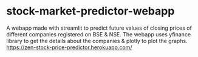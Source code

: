 # stock-market-predictor-webapp
A webapp made with streamlit to predict future values of closing prices of different companies registered on BSE &amp; NSE. 
The webapp uses yfinance library to get the details about the companies &amp; plotly to plot the graphs. 
https://zen-stock-price-predictor.herokuapp.com/
